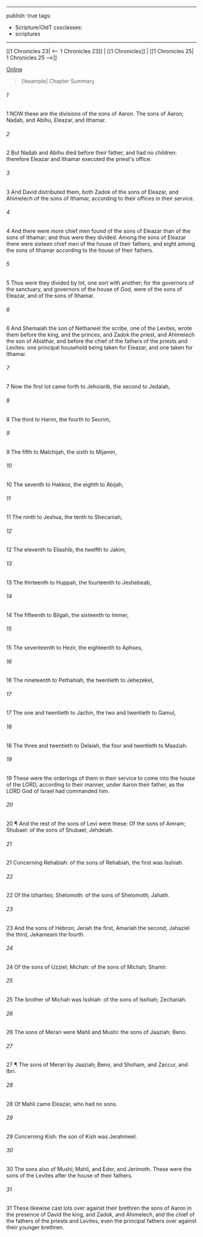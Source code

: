 

---
publish: true
tags:
  - Scripture/OldT
cssclasses:
  - scriptures
---
[[1 Chronicles 23| <-- 1 Chronicles 23]] | [[1 Chronicles]] | [[1 Chronicles 25| 1 Chronicles 25 -->]]

[Online](https://churchofjesuschrist.org/study/scriptures/ot/1-chr/24?lang=eng)

>[!example] Chapter Summary
>
###### 1
1 NOW these are the divisions of the sons of Aaron.  The sons of Aaron; Nadab, and Abihu, Eleazar, and Ithamar.
###### 2
2 But Nadab and Abihu died before their father, and had no children: therefore Eleazar and Ithamar executed the priest's office.
###### 3
3 And David distributed them, both Zadok of the sons of Eleazar, and Ahimelech of the sons of Ithamar, according to their offices in their service.
###### 4
4 And there were more chief men found of the sons of Eleazar than of the sons of Ithamar; and thus were they divided.  Among the sons of Eleazar there were sixteen chief men of the house of their fathers, and eight among the sons of Ithamar according to the house of their fathers.
###### 5
5 Thus were they divided by lot, one sort with another; for the governors of the sanctuary, and governors of the house of God, were of the sons of Eleazar, and of the sons of Ithamar.
###### 6
6 And Shemaiah the son of Nethaneel the scribe, one of the Levites, wrote them before the king, and the princes, and Zadok the priest, and Ahimelech the son of Abiathar, and before the chief of the fathers of the priests and Levites: one principal household being taken for Eleazar, and one taken for Ithamar.
###### 7
7 Now the first lot came forth to Jehoiarib, the second to Jedaiah,
###### 8
8 The third to Harim, the fourth to Seorim,
###### 9
9 The fifth to Malchijah, the sixth to Mijamin,
###### 10
10 The seventh to Hakkoz, the eighth to Abijah,
###### 11
11 The ninth to Jeshua, the tenth to Shecaniah,
###### 12
12 The eleventh to Eliashib, the twelfth to Jakim,
###### 13
13 The thirteenth to Huppah, the fourteenth to Jeshebeab,
###### 14
14 The fifteenth to Bilgah, the sixteenth to Immer,
###### 15
15 The seventeenth to Hezir, the eighteenth to Aphses,
###### 16
16 The nineteenth to Pethahiah, the twentieth to Jehezekel,
###### 17
17 The one and twentieth to Jachin, the two and twentieth to Gamul,
###### 18
18 The three and twentieth to Delaiah, the four and twentieth to Maaziah.
###### 19
19 These were the orderings of them in their service to come into the house of the LORD, according to their manner, under Aaron their father, as the LORD God of Israel had commanded him.
###### 20
20 ¶ And the rest of the sons of Levi were these: Of the sons of Amram; Shubael: of the sons of Shubael; Jehdeiah.
###### 21
21 Concerning Rehabiah: of the sons of Rehabiah, the first was Isshiah.
###### 22
22 Of the Izharites; Shelomoth: of the sons of Shelomoth; Jahath.
###### 23
23 And the sons of Hebron; Jeriah the first, Amariah the second, Jahaziel the third, Jekameam the fourth.
###### 24
24 Of the sons of Uzziel; Michah: of the sons of Michah; Shamir.
###### 25
25 The brother of Michah was Isshiah: of the sons of Isshiah; Zechariah.
###### 26
26 The sons of Merari were Mahli and Mushi: the sons of Jaaziah; Beno.
###### 27
27 ¶ The sons of Merari by Jaaziah; Beno, and Shoham, and Zaccur, and Ibri.
###### 28
28 Of Mahli came Eleazar, who had no sons.
###### 29
29 Concerning Kish: the son of Kish was Jerahmeel.
###### 30
30 The sons also of Mushi; Mahli, and Eder, and Jerimoth. These were the sons of the Levites after the house of their fathers.
###### 31
31 These likewise cast lots over against their brethren the sons of Aaron in the presence of David the king, and Zadok, and Ahimelech, and the chief of the fathers of the priests and Levites, even the principal fathers over against their younger brethren.



